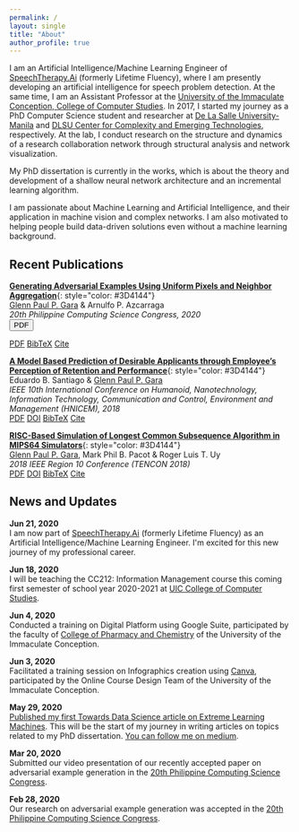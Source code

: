 ```yaml
---
permalink: /
layout: single
title: "About"
author_profile: true
---
```


I am an Artificial Intelligence/Machine Learning Engineer of [SpeechTherapy.Ai](https://lifetimefluency.com) (formerly Lifetime Fluency), where I am presently developing an artificial intelligence for speech problem detection. At the same time, I am an Assistant Professor at the [University of the Immaculate Conception, College of Computer Studies](https://www.uic.edu.ph/ite). In 2017, I started my journey as a PhD Computer Science student and researcher at [De La Salle University-Manila](https://www.dlsu.edu.ph) and [DLSU Center for Complexity and Emerging Technologies](https://comet.dlsu.edu.ph), respectively. At the lab, I conduct research on the structure and dynamics of a research collaboration network through structural analysis and network visualization.

My PhD dissertation is currently in the works, which is about the theory and development of a shallow neural network architecture and an incremental learning algorithm.

I am passionate about Machine Learning and Artificial Intelligence, and their application in machine vision and complex networks. I am also motivated to helping people build data-driven solutions even without a machine learning background.

Recent Publications
------
[**Generating Adversarial Examples Using Uniform Pixels and Neighbor Aggregation**](/publications/generating-adversarial-examples/){: style="color: #3D4144"}  
[Glenn Paul P. Gara](/) & Arnulfo P. Azcarraga  
*20th Philippine Computing Science Congress, 2020*  
<button onclick="location.href='/assets/files/publications/generating-adversarial-examples/gara2020_generatingadversarial.pdf'" type="button" class="btn btn-lg btn-so">
  <i class="fa fa-file-pdf-o"></i>
  <span>PDF</span>
</button>

<a href="/assets/files/publications/generating-adversarial-examples/gara2020_generatingadversarial.pdf" class="btn btn--info"><i class="fa fa-file-pdf-o" aria-hidden="true"></i> PDF</a>
<a href="/publications/generating-adversarial-examples#bibtex" class="btn btn--info">BibTeX</a>
<a href="/publications/generating-adversarial-examples#cite" class="btn btn--info">Cite</a>

[**A Model Based Prediction of Desirable Applicants through Employee’s Perception of Retention and Performance**](/publications/desirable-applicants-prediction/){: style="color: #3D4144"}  
Eduardo B. Santiago & [Glenn Paul P. Gara](/)  
*IEEE 10th International Conference on Humanoid, Nanotechnology, Information Technology, Communication and Control, Environment and Management (HNICEM), 2018*  
<a href="/assets/files/publications/desirable-applicants-prediction/santiago2018_amodelbased.pdf" class="btn btn--info">PDF</a>
<a href="https://doi.org/10.1109/HNICEM.2018.8666397" class="btn btn--info">DOI</a>
<a href="/publications/desirable-applicants-prediction#bibtex" class="btn btn--info">BibTeX</a>
<a href="/publications/desirable-applicants-prediction#cite" class="btn btn--info">Cite</a>

[**RISC-Based Simulation of Longest Common Subsequence Algorithm in MIPS64 Simulators**](/publications/lcs-risc-simulation/){: style="color: #3D4144"}  
[Glenn Paul P. Gara](/), Mark Phil B. Pacot & Roger Luis T. Uy   
*2018 IEEE Region 10 Conference (TENCON 2018)*  
<a href="/assets/files/publications/lcs-risc-simulation/gara2018_riscbased.pdf" class="btn btn--info">PDF</a>
<a href="https://doi.org/10.1109/HNICEM.2018.8666397" class="btn btn--info">DOI</a>
<a href="/publications/lcs-risc-simulation#bibtex" class="btn btn--info">BibTeX</a>
<a href="/publications/lcs-risc-simulation#cite" class="btn btn--info">Cite</a>

News and Updates
------
**Jun 21, 2020**  
I am now part of [SpeechTherapy.Ai](https://lifetimefluency.com/) (formerly Lifetime Fluency) as an Artificial Intelligence/Machine Learning Engineer. I'm excited for this new journey of my professional career.

**Jun 18, 2020**  
I will be teaching the CC212: Information Management course this coming first semester of school year 2020-2021 at [UIC College of Computer Studies](https://www.uic.edu.ph/ite/).

**Jun 4, 2020**  
Conducted a training on Digital Platform using Google Suite, participated by the faculty of [College of Pharmacy and Chemistry](https://www.uic.edu.ph/pharmchem/) of the University of the Immaculate Conception.

**Jun 3, 2020**  
Facilitated a training session on Infographics creation using [Canva](http://canva.com), participated by the Online Course Design Team of the University of the Immaculate Conception.

**May 29, 2020**  
[Published my first Towards Data Science article on Extreme Learning Machines](https://towardsdatascience.com/build-an-extreme-learning-machine-in-python-91d1e8958599). This will be the start of my journey in writing articles on topics related to my PhD dissertation. [You can follow me on medium](https://medium.com/@glenngara).

**Mar 20, 2020**  
Submitted our video presentation of our recently accepted paper on adversarial example generation in the [20th Philippine Computing Science Congress](https://sites.google.com/view/pcsc-2020/home).

**Feb 28, 2020**  
Our research on adversarial example generation was accepted in the [20th Philippine Computing Science Congress](https://sites.google.com/view/pcsc-2020/home).
